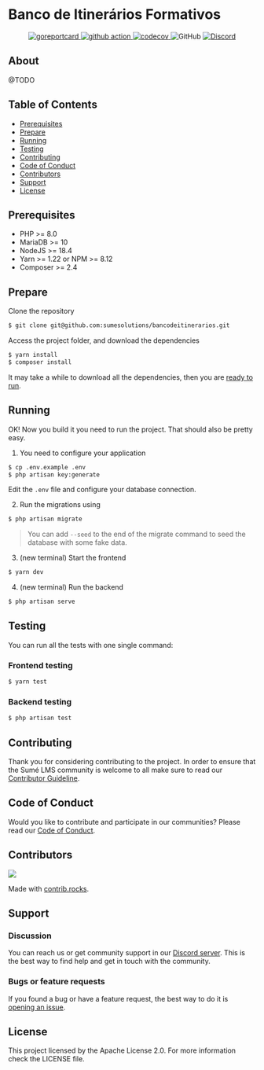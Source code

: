 <!--suppress HtmlDeprecatedAttribute -->
# Banco de Itinerários Formativos

<p align="center">
  <a href="https://goreportcard.com/report/github.com/sumesolutions/bancodeitinerarios">
    <img alt="goreportcard" src="https://goreportcard.com/badge/github.com/sumesolutions/bancodeitinerarios" />
  </a>
  <a href="https://github.com/sumesolutions/bancodeitinerarios/actions/workflows/main.yaml">
    <img alt="github action" src="https://github.com/sumesolutions/bancodeitinerarios/actions/workflows/main.yaml/badge.svg" />
  </a>
  <a href="https://codecov.io/gh/sumesolutions/bancodeitinerarios" >
    <img alt="codecov" src="https://codecov.io/gh/sumesolutions/bancodeitinerarios/branch/main/graph/badge.svg?token=B78WZL5QDY"/>
    </a>
  <img alt="GitHub" src="https://img.shields.io/github/license/sumesolutions/bancodeitinerarios">
  <a href="https://discord.gg/Yh9q9cd">
    <img alt="Discord" src="https://img.shields.io/discord/726500188021063682">
  </a>
</p>

## About

@TODO

## Table of Contents

- [Prerequisites](#prerequisites)
- [Prepare](#prepare)
- [Running](#running)
- [Testing](#testing)
- [Contributing](#contributing)
- [Code of Conduct](#code-of-conduct)
- [Contributors](#contributors)
- [Support](#support)
- [License](#license)

## Prerequisites

- PHP >= 8.0
- MariaDB >= 10
- NodeJS >= 18.4
- Yarn >= 1.22 or NPM >= 8.12
- Composer >= 2.4

## Prepare

Clone the repository

```bash
$ git clone git@github.com:sumesolutions/bancodeitinerarios.git
```

Access the project folder, and download the dependencies

```bash
$ yarn install
$ composer install
```

It may take a while to download all the dependencies, then you are [ready to run](#running).

## Running

OK! Now you build it you need to run the project. That should also be pretty easy.

1. You need to configure your application

```bash
$ cp .env.example .env
$ php artisan key:generate
```

Edit the `.env` file and configure your database connection.

2. Run the migrations using 

```bash
$ php artisan migrate
```

> You can add `--seed` to the end of the migrate command to seed the database with some fake data.

3. (new terminal) Start the frontend

```bash
$ yarn dev
```

4. (new terminal) Run the backend

```bash
$ php artisan serve
```

## Testing

You can run all the tests with one single command:

### Frontend testing
```bash
$ yarn test
```

### Backend testing
```bash
$ php artisan test
```

## Contributing

Thank you for considering contributing to the project. In order to ensure that the Sumé LMS community is welcome to
all make sure to read our [Contributor Guideline](CONTRIBUTING.md).

## Code of Conduct

Would you like to contribute and participate in our communities? Please read our [Code of Conduct](https://sumelms.com/docs/conduct).

## Contributors

<a href="https://github.com/sumesolutions/bancodeitinerarios/graphs/contributors">
  <img src="https://contrib.rocks/image?repo=sumesolutions/bancodeitinerarios" />
</a>

Made with [contrib.rocks](https://contrib.rocks).

## Support

### Discussion

You can reach us or get community support in our [Discord server](https://discord.gg/Yh9q9cd). This is the best way to
find help and get in touch with the community.

### Bugs or feature requests

If you found a bug or have a feature request, the best way to do
it is [opening an issue](https://github.com/sumesolutions/bancodeitinerarios/issues).

## License

This project licensed by the Apache License 2.0. For more information check the LICENSE file.
